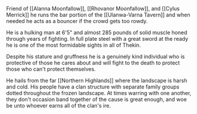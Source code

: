 Friend of [[Alanna Moonfallow]], [[Rhovanor Moonfallow]], and [[Cylus Merrick]] he runs the bar portion of the [[Ulanwa-Varna Tavern]] and when needed he acts as a bouncer if the crowd gets too rowdy. 

He is a hulking man at 6'5" and almost 285 pounds of solid muscle honed through years of fighting. In full plate steel with a great sword at the ready he is one of the most formidable sights in all of Thekin. 

Despite his stature and gruffness he is a genuinely kind individual who is protective of those he cares about and will fight to the death to protect those who can't protect themselves. 

He hails from the far [[Northern Highlands]] where the landscape is harsh and cold. His people have a clan structure with separate family groups dotted throughout the frozen landscape. At times warring with one another, they don't occasion band together of the cause is great enough, and woe be unto whoever earns all of the clan's ire. 